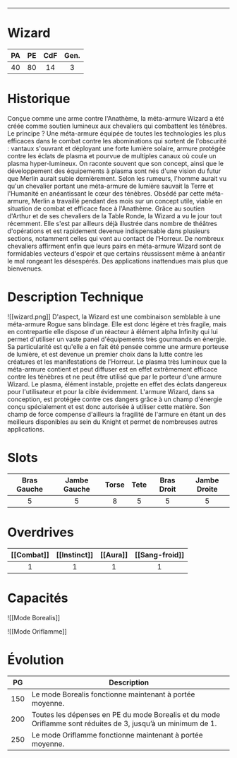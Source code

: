 
___
# Wizard

| PA  | PE  | CdF | Gen. |
| --- | --- | :-: | :--: |
| 40  | 80  | 14  |  3   |
# Historique

Conçue comme une arme contre l'Anathème, la méta-armure Wizard a été créée comme soutien lumineux aux chevaliers qui combattent les ténèbres. Le principe ? Une méta-armure équipée de toutes les technologies les plus efficaces dans le combat contre les abominations qui sortent de l'obscurité : vantaux s'ouvrant et déployant une forte lumière solaire, armure protégée contre les éclats de plasma et pourvue de multiples canaux où coule un plasma hyper-lumineux. On raconte souvent que son concept, ainsi que le développement des équipements à plasma sont nés d'une vision du futur que Merlin aurait subie dernièrement. Selon les rumeurs, l'homme aurait vu qu'un chevalier portant une méta-armure de lumière sauvait la Terre et l'Humanité en anéantissant le cœur des ténèbres. Obsédé par cette méta-armure, Merlin a travaillé pendant des mois sur un concept utile, viable en situation de combat et efficace face à l'Anathème. Grâce au soutien d'Arthur et de ses chevaliers de la Table Ronde, la Wizard a vu le jour tout récemment. Elle s'est par ailleurs déjà illustrée dans nombre de théâtres d'opérations et est rapidement devenue indispensable dans plusieurs sections, notamment celles qui vont au contact de l'Horreur. De nombreux chevaliers affirment enfin que leurs pairs en méta-armure Wizard sont de formidables vecteurs d'espoir et que certains réussissent même à anéantir le mal rongeant les désespérés. Des applications inattendues mais plus que bienvenues.

# Description Technique
![[wizard.png]]
D'aspect, la Wizard est une combinaison semblable à une méta-armure Rogue sans blindage. Elle est donc légère et très fragile, mais en contrepartie elle dispose d'un réacteur à élément alpha Infinity qui lui permet d'utiliser un vaste panel d'équipements très gourmands en énergie. Sa particularité est qu'elle a en fait été pensée comme une armure porteuse de lumière, et est devenue un premier choix dans la lutte contre les créatures et les manifestations de l'Horreur. Le plasma très lumineux que la méta-armure contient et peut diffuser est en effet extrêmement efficace contre les ténèbres et ne peut être utilisé que par le porteur d'une armure Wizard. Le plasma, élément instable, projette en effet des éclats dangereux pour l'utilisateur et pour la cible évidemment. L'armure Wizard, dans sa conception, est protégée contre ces dangers grâce à un champ d'énergie conçu spécialement et est donc autorisée à utiliser cette matière. Son champ de force compense d'ailleurs la fragilité de l'armure en étant un des meilleurs disponibles au sein du Knight et permet de nombreuses autres applications.

# Slots

| Bras Gauche | Jambe Gauche | Torse | Tete | Bras Droit | Jambe Droite |
| :---------: | :----------: | :---: | :--: | :--------: | :----------: |
|      5      |      5       |   8   |  5   |     5      |      5       |
# Overdrives

| [[Combat]] | [[Instinct]] | [[Aura]] | [[Sang-froid]] |
| :--------: | :----------: | :------: | :------------: |
|     1      |      1       |    1     |       1        |

# Capacités
![[Mode Borealis]]

![[Mode Oriflamme]]

# Évolution
| PG  | Description                                                                                                  |
| :-: | ------------------------------------------------------------------------------------------------------------ |
| 150 | Le mode Borealis fonctionne maintenant à portée moyenne.                                                     |
| 200 | Toutes les dépenses en PE du mode Borealis et du mode Oriflamme sont réduites de 3, jusqu’à un minimum de 1. |
| 250 | Le mode Oriflamme fonctionne maintenant à portée moyenne.                                                    |
